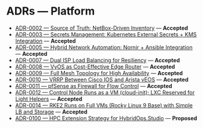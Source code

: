 # ADRs — Platform

- [ADR-0002 — Source of Truth: NetBox-Driven Inventory](../ADR-0002_source-of-truth_netbox-driven-inventory.md) — **Accepted**
- [ADR-0003 — Secrets Management: Kubernetes External Secrets + KMS Integration](../ADR-0003_secrets-management_k8s-external-secrets-kms.md) — **Accepted**
- [ADR-0005 — Hybrid Network Automation: Nornir + Ansible Integration](../ADR-0005-Nornir-Ansible-Hybrid.md) — **Accepted**
- [ADR-0007 — Dual ISP Load Balancing for Resiliency](../ADR-0007-Dual_ISP_Load_Balancing_for_Resiliency.md) — **Accepted**
- [ADR-0008 — VyOS as Cost-Effective Edge Router](../ADR-0008-VyOS_as_Cost-Effective_Edge_Router.md) — **Accepted**
- [ADR-0009 — Full Mesh Topology for High Availability](../ADR-0009-Full_Mesh_Topology_for_High_Availability.md) — **Accepted**
- [ADR-0010 — VRRP Between Cisco IOS and Arista vEOS](../ADR-0010-VRRP_Between_Cisco_IOS_and_Arista_vEOS.md) — **Accepted**
- [ADR-0011 — pfSense as Firewall for Flow Control](../ADR-0011-pfSense_as_Firewall_for_Flow_Control.md) — **Accepted**
- [ADR-0012 — Control Node Runs as a VM (cloud-init); LXC Reserved for Light Helpers](../ADR-0012_control-node-as-vm.md) — **Accepted**
- [ADR-0014 — RKE2 Runs on Full VMs (Rocky Linux 9 Base) with Simple LB and Storage](../ADR-0014_rke2-on-full-vms.md) — **Accepted**
- [ADR-0100 — HPC Extension Strategy for HybridOps.Studio](../ADR-0100-HPC-Extension-Strategy-for-HybridOps-Studio.md) — **Proposed**
